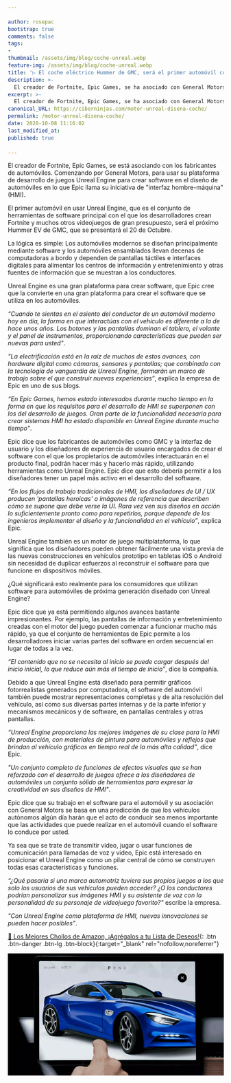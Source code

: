 ```yaml
---

author: rosepac
bootstrap: true
comments: false
tags:
- 
thumbnail: /assets/img/blog/coche-unreal.webp
feature-img: /assets/img/blog/coche-unreal.webp
title: '▷ El coche eléctrico Hummer de GMC, será el primer automóvil con software creado con el motor Unreal de Epic Games'
description: >-
  El creador de Fortnite, Epic Games, se ha asociado con General Motors para una nueva iniciativa para utilizar su plataforma Unreal Engine para ayudar a construir software para automóviles.
excerpt: >-
  El creador de Fortnite, Epic Games, se ha asociado con General Motors para una nueva iniciativa para utilizar su plataforma Unreal Engine para ayudar a construir software para automóviles.
canonical_URL: https://ciberninjas.com/motor-unreal-disena-coche/
permalink: /motor-unreal-disena-coche/
date: 2020-10-08 11:16:02
last_modified_at: 
published: true

---
```


El creador de Fortnite, Epic Games, se está asociando con los fabricantes de automóviles. Comenzando por General Motors, para usar su plataforma de desarrollo de juegos Unreal Engine para crear software en el diseño de automóviles en lo que Epic llama su iniciativa de "interfaz hombre-máquina" (HMI).

El primer automóvil en usar Unreal Engine, que es el conjunto de herramientas de software principal con el que los desarrolladores crean Fortnite y muchos otros videojuegos de gran presupuesto, será el próximo Hummer EV de GMC, que se presentará el 20 de Octubre.

La lógica es simple: Los automóviles modernos se diseñan principalmente mediante software y los automóviles ensamblados llevan decenas de computadoras a bordo y dependen de pantallas táctiles e interfaces digitales para alimentar los centros de información y entretenimiento y otras fuentes de información que se muestran a los conductores.

Unreal Engine es una gran plataforma para crear software, que Epic cree que la convierte en una gran plataforma para crear el software que se utiliza en los automóviles.

*“Cuando te sientas en el asiento del conductor de un automóvil moderno hoy en día, la forma en que interactúas con el vehículo es diferente a la de hace unos años. Los botones y las pantallas dominan el tablero, el volante y el panel de instrumentos, proporcionando características que pueden ser nuevas para usted"*.

*"La electrificación está en la raíz de muchos de estos avances, con hardware digital como cámaras, sensores y pantallas; que combinado con la tecnología de vanguardia de Unreal Engine, formarán un marco de trabajo sobre el que construir nuevas experiencias”*, explica la empresa de Epic en uno de sus blogs.

*“En Epic Games, hemos estado interesados ​​durante mucho tiempo en la forma en que los requisitos para el desarrollo de HMI se superponen con los del desarrollo de juegos. Gran parte de la funcionalidad necesaria para crear sistemas HMI ha estado disponible en Unreal Engine durante mucho tiempo"*.

Epic dice que los fabricantes de automóviles como GMC y la interfaz de usuario y los diseñadores de experiencia de usuario encargados de crear el software con el que los propietarios de automóviles interactuarán en el producto final, podrán hacer más y hacerlo más rápido, utilizando herramientas como Unreal Engine. Epic dice que esto debería permitir a los diseñadores tener un papel más activo en el desarrollo del software.

*“En los flujos de trabajo tradicionales de HMI, los diseñadores de UI / UX producen 'pantallas heroicas' o imágenes de referencia que describen cómo se supone que debe verse la UI. Rara vez ven sus diseños en acción lo suficientemente pronto como para repetirlos, porque depende de los ingenieros implementar el diseño y la funcionalidad en el vehículo”*, explica Epic.

Unreal Engine también es un motor de juego multiplataforma, lo que significa que los diseñadores pueden obtener fácilmente una vista previa de las nuevas construcciones en vehículos prototipo en tabletas iOS o Android sin necesidad de duplicar esfuerzos al reconstruir el software para que funcione en dispositivos móviles.

¿Qué significará esto realmente para los consumidores que utilizan software para automóviles de próxima generación diseñado con Unreal Engine?

Epic dice que ya está permitiendo algunos avances bastante impresionantes. Por ejemplo, las pantallas de información y entretenimiento creadas con el motor del juego pueden comenzar a funcionar mucho más rápido, ya que el conjunto de herramientas de Epic permite a los desarrolladores iniciar varias partes del software en orden secuencial en lugar de todas a la vez.

*“El contenido que no se necesita al inicio se puede cargar después del inicio inicial, lo que reduce aún más el tiempo de inicio”*, dice la compañía.

Debido a que Unreal Engine está diseñado para permitir gráficos fotorrealistas generados por computadora, el software del automóvil también puede mostrar representaciones completas y de alta resolución del vehículo, así como sus diversas partes internas y de la parte inferior y mecanismos mecánicos y de software, en pantallas centrales y otras pantallas.

*“Unreal Engine proporciona las mejores imágenes de su clase para la HMI de producción, con materiales de pintura para automóviles y reflejos que brindan al vehículo gráficos en tiempo real de la más alta calidad”*, dice Epic.

*"Un conjunto completo de funciones de efectos visuales que se han reforzado con el desarrollo de juegos ofrece a los diseñadores de automóviles un conjunto sólido de herramientas para expresar la creatividad en sus diseños de HMI"*.

Epic dice que su trabajo en el software para el automóvil y su asociación con General Motors se basa en una predicción de que los vehículos autónomos algún día harán que el acto de conducir sea menos importante que las actividades que puede realizar en el automóvil cuando el software lo conduce por usted.

Ya sea que se trate de transmitir video, jugar o usar funciones de comunicación para llamadas de voz y video, Epic está interesado en posicionar el Unreal Engine como un pilar central de cómo se construyen todas esas características y funciones.

*“¿Qué pasaría si una marca automotriz tuviera sus propios juegos a los que solo los usuarios de sus vehículos pueden acceder? ¿O los conductores podrían personalizar sus imágenes HMI y su asistente de voz con la personalidad de su personaje de videojuego favorito?"* escribe la empresa.

*"Con Unreal Engine como plataforma de HMI, nuevas innovaciones se pueden hacer posibles"*.

[🛒 Los Mejores Chollos de Amazon, ¡Agrégalos a tu Lista de Deseos!](/amazon/ "Los Mejores Chollos de Amazon, Ofertas Flash, Black Monday y Amazon Prime Day"){: .btn .btn-danger .btn-lg .btn-block}{:target="_blank" rel="nofollow,noreferrer"}

![El coche eléctrico Hummer de GMC, será el primer automóvil con software creado con el motor Unreal de Epic Games](/assets/img/blog/coche-unreal.webp "El coche eléctrico Hummer de GMC, será el primer automóvil con software creado con el motor Unreal de Epic Games")